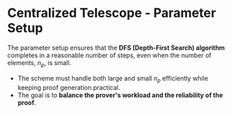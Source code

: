 # Centralized Telescope - Parameter Setup

The parameter setup ensures that the **DFS (Depth-First Search) algorithm** completes in a reasonable number of steps, even when the number of elements, $n_p$, is small.
- The scheme must handle both large and small $n_p$ efficiently while keeping proof generation practical.
- The goal is to **balance the prover's workload and the reliability of the proof**.
